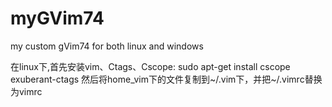 # myGVim74
my custom gVim74 for both linux and windows

在linux下,首先安装vim、Ctags、Cscope:
sudo apt-get install cscope exuberant-ctags
然后将home_vim下的文件复制到~/.vim下，并把~/.vimrc替换为vimrc
